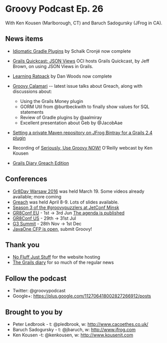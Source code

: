 # Groovy Podcast Ep. 26

With Ken Kousen (Marlborough, CT) and Baruch Sadogursky (JFrog in CA).

## News items

* [Idiomatic Gradle Plugins](https://leanpub.com/idiomaticgradle) by Schalk Cronj&eacute; now complete

* [Grails Quickcast: JSON Views](https://www.youtube.com/watch?v=ROwKJZJSTQc) OCI hosts Grails Quickcast, by Jeff Brown, on using JSON Views in Grails.

* [Learning Ratpack](http://shop.oreilly.com/product/0636920037545.do) by Dan Woods now complete


* [Groovy Calamari](http://groovycalamari.com/) -- latest issue talks about Greach, along with discussions about:
  * Using the Grails Money plugin
  * GORM Util from @burtbeckwith to finally show values for SQL statements
  * Review of Gradle plugins by @aalmiray
  * Excellent presentation about Geb by @JacobAae

* [Setting a private Maven repository on JFrog Bintray for a Grails 2.4 plugin](https://medium.com/ross-intelligence-s-technical-blog/setting-a-private-maven-repository-on-jfrog-bintray-for-a-grails-2-4-plugin-e22650b03174#.657hw1ri1)

* Recording of [Seriously, Use Groovy NOW!](http://www.oreilly.com/pub/e/3648) O'Reilly webcast by Ken Kousen

* [Grails Diary Greach Edition](http://grydeske.net/news/show/133)

## Conferences
* [Gr8Day Warsaw 2016](http://warsaw.gr8days.pl/#/) was held March 19. Some videos already available; more coming
* [Greach](http://greachconf.com/) was held April 8-9. Lots of slides available.
* [Season 3 of the #groovypuzzlers at JetConf Minsk](http://jetconf.by/)
* [GR8Conf EU](http://gr8conf.eu/#/) - 1st -> 3rd Jun [The agenda is published](http://gr8conf.eu/#/agenda/_)
* [GR8Conf US](http://gr8conf.us/#/) - 29th -> 31st Jul
* [G3 Summit](https://g3summit.com/conference/fort_lauderdale/2016/11/home) - 28th Nov -> 1st Dec
* [JavaOne CFP is open](https://www.oracle.com/javaone/call-for-proposals.html), submit Groovy! 

## Thank you

* [No Fluff Just Stuff](https://nofluffjuststuff.com/home/main) for the website hosting
* [The Grails diary](http://grydeske.net/news) for so much of the regular news

## Follow the podcast

* Twitter: @groovypodcast
* Google+: https://plus.google.com/112706418002827266912/posts

## Brought to you by

* Peter Ledbrook - t: @pledbrook, w: http://www.cacoethes.co.uk/
* Baruch Sadogursky - t: @jbaruch, w: http://www.jfrog.com
* Ken Kousen -t: @kenkousen, w: http://www.kousenit.com
